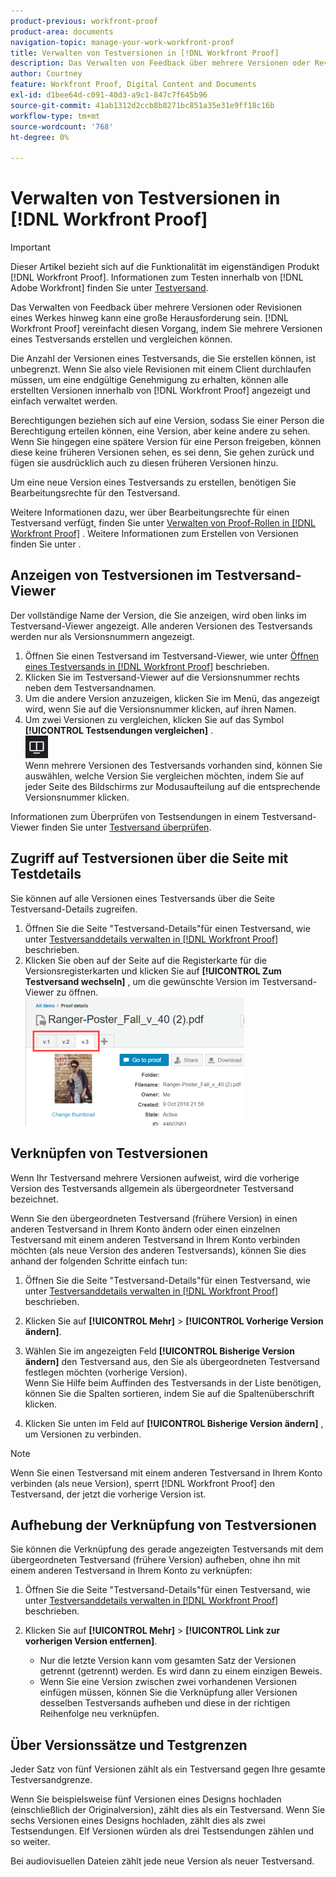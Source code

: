 ```yaml
---
product-previous: workfront-proof
product-area: documents
navigation-topic: manage-your-work-workfront-proof
title: Verwalten von Testversionen in [!DNL Workfront Proof]
description: Das Verwalten von Feedback über mehrere Versionen oder Revisionen eines Werkes hinweg kann eine große Herausforderung sein. [!DNL Workfront Proof] vereinfacht diesen Vorgang, indem Sie mehrere Versionen eines Testversands erstellen und vergleichen können.
author: Courtney
feature: Workfront Proof, Digital Content and Documents
exl-id: d1bee64d-c091-40d3-a9c1-847c7f645b96
source-git-commit: 41ab1312d2ccb8b8271bc851a35e31e9ff18c16b
workflow-type: tm+mt
source-wordcount: '768'
ht-degree: 0%

---
```


# Verwalten von Testversionen in [!DNL Workfront Proof]

>[!IMPORTANT]
>
>Dieser Artikel bezieht sich auf die Funktionalität im eigenständigen Produkt [!DNL Workfront Proof]. Informationen zum Testen innerhalb von [!DNL Adobe Workfront] finden Sie unter [Testversand](../../../review-and-approve-work/proofing/proofing.md).

Das Verwalten von Feedback über mehrere Versionen oder Revisionen eines Werkes hinweg kann eine große Herausforderung sein. [!DNL Workfront Proof] vereinfacht diesen Vorgang, indem Sie mehrere Versionen eines Testversands erstellen und vergleichen können.

Die Anzahl der Versionen eines Testversands, die Sie erstellen können, ist unbegrenzt. Wenn Sie also viele Revisionen mit einem Client durchlaufen müssen, um eine endgültige Genehmigung zu erhalten, können alle erstellten Versionen innerhalb von [!DNL Workfront Proof] angezeigt und einfach verwaltet werden.

Berechtigungen beziehen sich auf eine Version, sodass Sie einer Person die Berechtigung erteilen können, eine Version, aber keine andere zu sehen. Wenn Sie hingegen eine spätere Version für eine Person freigeben, können diese keine früheren Versionen sehen, es sei denn, Sie gehen zurück und fügen sie ausdrücklich auch zu diesen früheren Versionen hinzu.

Um eine neue Version eines Testversands zu erstellen, benötigen Sie Bearbeitungsrechte für den Testversand.

Weitere Informationen dazu, wer über Bearbeitungsrechte für einen Testversand verfügt, finden Sie unter [Verwalten von Proof-Rollen in  [!DNL Workfront Proof]](../../../workfront-proof/wp-work-proofsfiles/share-proofs-and-files/manage-proof-roles.md) . Weitere Informationen zum Erstellen von Versionen finden Sie unter .

## Anzeigen von Testversionen im Testversand-Viewer

Der vollständige Name der Version, die Sie anzeigen, wird oben links im Testversand-Viewer angezeigt. Alle anderen Versionen des Testversands werden nur als Versionsnummern angezeigt.

1. Öffnen Sie einen Testversand im Testversand-Viewer, wie unter [Öffnen eines Testversands in [!DNL Workfront Proof]](../../../workfront-proof/wp-work-proofsfiles/review-proofs-wpv/open-proof.md) beschrieben.
1. Klicken Sie im Testversand-Viewer auf die Versionsnummer rechts neben dem Testversandnamen.
1. Um die andere Version anzuzeigen, klicken Sie im Menü, das angezeigt wird, wenn Sie auf die Versionsnummer klicken, auf ihren Namen.
1. Um zwei Versionen zu vergleichen, klicken Sie auf das Symbol **[!UICONTROL Testsendungen vergleichen]** .\
   ![Vergleichen_der_Testsendungen_button.png](assets/compare-proofs-button.png)\
   Wenn mehrere Versionen des Testversands vorhanden sind, können Sie auswählen, welche Version Sie vergleichen möchten, indem Sie auf jeder Seite des Bildschirms zur Modusaufteilung auf die entsprechende Versionsnummer klicken.

Informationen zum Überprüfen von Testsendungen in einem Testversand-Viewer finden Sie unter [Testversand überprüfen](../../../review-and-approve-work/proofing/reviewing-proofs-within-workfront/review-a-proof/review-a-proof.md).

## Zugriff auf Testversionen über die Seite mit Testdetails

Sie können auf alle Versionen eines Testversands über die Seite Testversand-Details zugreifen.

1. Öffnen Sie die Seite &quot;Testversand-Details&quot;für einen Testversand, wie unter [Testversanddetails verwalten in [!DNL Workfront Proof]](../../../workfront-proof/wp-work-proofsfiles/manage-your-work/manage-proof-details.md) beschrieben.
1. Klicken Sie oben auf der Seite auf die Registerkarte für die Versionsregisterkarten und klicken Sie auf **[!UICONTROL Zum Testversand wechseln]** , um die gewünschte Version im Testversand-Viewer zu öffnen.\
   ![Version_tabs_on_Proof_Details_page.png](assets/version-tabs-on-proof-details-page-350x205.png)

## Verknüpfen von Testversionen

Wenn Ihr Testversand mehrere Versionen aufweist, wird die vorherige Version des Testversands allgemein als übergeordneter Testversand bezeichnet.

Wenn Sie den übergeordneten Testversand (frühere Version) in einen anderen Testversand in Ihrem Konto ändern oder einen einzelnen Testversand mit einem anderen Testversand in Ihrem Konto verbinden möchten (als neue Version des anderen Testversands), können Sie dies anhand der folgenden Schritte einfach tun:

1. Öffnen Sie die Seite &quot;Testversand-Details&quot;für einen Testversand, wie unter [Testversanddetails verwalten in [!DNL Workfront Proof]](../../../workfront-proof/wp-work-proofsfiles/manage-your-work/manage-proof-details.md) beschrieben.
1. Klicken Sie auf **[!UICONTROL Mehr]** > **[!UICONTROL Vorherige Version ändern]**.

1. Wählen Sie im angezeigten Feld **[!UICONTROL Bisherige Version ändern]** den Testversand aus, den Sie als übergeordneten Testversand festlegen möchten (vorherige Version).\
   Wenn Sie Hilfe beim Auffinden des Testversands in der Liste benötigen, können Sie die Spalten sortieren, indem Sie auf die Spaltenüberschrift klicken.

1. Klicken Sie unten im Feld auf **[!UICONTROL Bisherige Version ändern]** , um Versionen zu verbinden.

>[!NOTE]
>
>Wenn Sie einen Testversand mit einem anderen Testversand in Ihrem Konto verbinden (als neue Version), sperrt [!DNL Workfront Proof] den Testversand, der jetzt die vorherige Version ist.

## Aufhebung der Verknüpfung von Testversionen

Sie können die Verknüpfung des gerade angezeigten Testversands mit dem übergeordneten Testversand (frühere Version) aufheben, ohne ihn mit einem anderen Testversand in Ihrem Konto zu verknüpfen:

1. Öffnen Sie die Seite &quot;Testversand-Details&quot;für einen Testversand, wie unter [Testversanddetails verwalten in [!DNL Workfront Proof]](../../../workfront-proof/wp-work-proofsfiles/manage-your-work/manage-proof-details.md) beschrieben.
1. Klicken Sie auf **[!UICONTROL Mehr]** > **[!UICONTROL Link zur vorherigen Version entfernen]**.

   * Nur die letzte Version kann vom gesamten Satz der Versionen getrennt (getrennt) werden. Es wird dann zu einem einzigen Beweis.
   * Wenn Sie eine Version zwischen zwei vorhandenen Versionen einfügen müssen, können Sie die Verknüpfung aller Versionen desselben Testversands aufheben und diese in der richtigen Reihenfolge neu verknüpfen.

## Über Versionssätze und Testgrenzen

Jeder Satz von fünf Versionen zählt als ein Testversand gegen Ihre gesamte Testversandgrenze.

Wenn Sie beispielsweise fünf Versionen eines Designs hochladen (einschließlich der Originalversion), zählt dies als ein Testversand. Wenn Sie sechs Versionen eines Designs hochladen, zählt dies als zwei Testsendungen. Elf Versionen würden als drei Testsendungen zählen und so weiter.

Bei audiovisuellen Dateien zählt jede neue Version als neuer Testversand.

